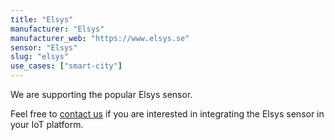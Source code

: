 ```yaml
---
title: "Elsys"
manufacturer: "Elsys"
manufacturer_web: "https://www.elsys.se"
sensor: "Elsys"
slug: "elsys"
use_cases: ["smart-city"]
---
```


We are supporting the popular Elsys sensor.

Feel free to [contact us](/contact/) if you are interested in integrating the 
Elsys sensor in your IoT platform.


